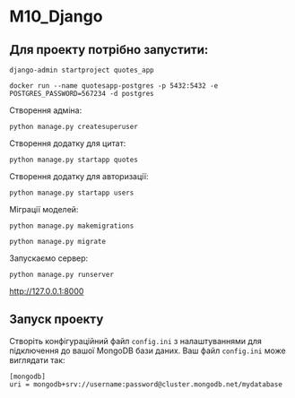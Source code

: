 # M10_Django

## Для проекту потрібно запустити:

```
django-admin startproject quotes_app
```

```
docker run --name quotesapp-postgres -p 5432:5432 -e POSTGRES_PASSWORD=567234 -d postgres
```

Створення адміна:

```
python manage.py createsuperuser
```

Створення додатку для цитат:
```
python manage.py startapp quotes
```

Створення додатку для авторизації:

```
python manage.py startapp users
```

Міграції моделей:

```
python manage.py makemigrations
```

```
python manage.py migrate
```

Запускаємо сервер:

```
python manage.py runserver     
```

http://127.0.0.1:8000


 
## Запуск проекту

Створіть конфігураційний файл ``config.ini`` з налаштуваннями для підключення до вашої MongoDB бази даних. Ваш файл ``config.ini`` може виглядати так:

```
[mongodb]
uri = mongodb+srv://username:password@cluster.mongodb.net/mydatabase

```
